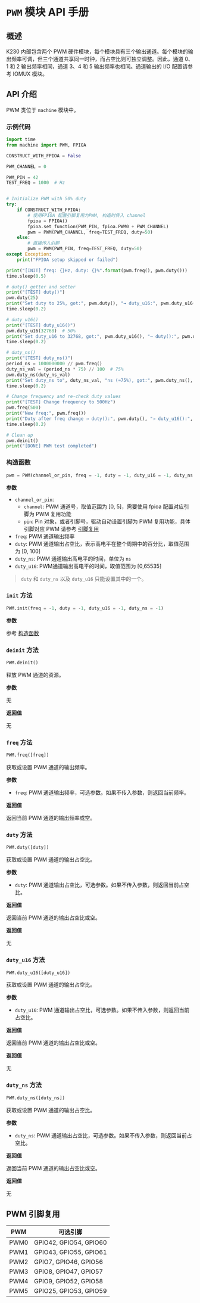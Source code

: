 # `PWM` 模块 API 手册

## 概述

K230 内部包含两个 PWM 硬件模块，每个模块具有三个输出通道。每个模块的输出频率可调，但三个通道共享同一时钟，而占空比则可独立调整。因此，通道 0、1 和 2 输出频率相同，通道 3、4 和 5 输出频率也相同。通道输出的 I/O 配置请参考 IOMUX 模块。

## API 介绍

PWM 类位于 `machine` 模块中。

### 示例代码

```python
import time
from machine import PWM, FPIOA

CONSTRUCT_WITH_FPIOA = False

PWM_CHANNEL = 0

PWM_PIN = 42
TEST_FREQ = 1000  # Hz


# Initialize PWM with 50% duty
try:
    if CONSTRUCT_WITH_FPIOA:
        # 使用FPIOA 配置引脚复用为PWM, 构造时传入 channel
        fpioa = FPIOA()
        fpioa.set_function(PWM_PIN, fpioa.PWM0 + PWM_CHANNEL)
        pwm = PWM(PWM_CHANNEL, freq=TEST_FREQ, duty=50)
    else:
        # 直接传入引脚
        pwm = PWM(PWM_PIN, freq=TEST_FREQ, duty=50)
except Exception:
    print("FPIOA setup skipped or failed")

print("[INIT] freq: {}Hz, duty: {}%".format(pwm.freq(), pwm.duty()))
time.sleep(0.5)

# duty() getter and setter
print("[TEST] duty()")
pwm.duty(25)
print("Set duty to 25%, got:", pwm.duty(), "→ duty_u16:", pwm.duty_u16(), "→ duty_ns:", pwm.duty_ns())
time.sleep(0.2)

# duty_u16()
print("[TEST] duty_u16()")
pwm.duty_u16(32768)  # 50%
print("Set duty_u16 to 32768, got:", pwm.duty_u16(), "→ duty():", pwm.duty(), "→ duty_ns():", pwm.duty_ns())
time.sleep(0.2)

# duty_ns()
print("[TEST] duty_ns()")
period_ns = 1000000000 // pwm.freq()
duty_ns_val = (period_ns * 75) // 100  # 75%
pwm.duty_ns(duty_ns_val)
print("Set duty_ns to", duty_ns_val, "ns (≈75%), got:", pwm.duty_ns(), "→ duty():", pwm.duty(), "→ duty_u16():", pwm.duty_u16())
time.sleep(0.2)

# Change frequency and re-check duty values
print("[TEST] Change frequency to 500Hz")
pwm.freq(500)
print("New freq:", pwm.freq())
print("Duty after freq change → duty():", pwm.duty(), "→ duty_u16():", pwm.duty_u16(), "→ duty_ns():", pwm.duty_ns())
time.sleep(0.2)

# Clean up
pwm.deinit()
print("[DONE] PWM test completed")
```

### 构造函数

```python
pwm = PWM(channel_or_pin, freq = -1, duty = -1, duty_u16 = -1, duty_ns = -1)
```

**参数**

- `channel_or_pin`:
  - `channel`: PWM 通道号，取值范围为 [0, 5]，需要使用 fpioa 配置对应引脚为 PWM 复用功能
  - `pin`: Pin 对象，或者引脚号，驱动自动设置引脚为 PWM 复用功能，具体引脚对应 PWM 请参考 [引脚复用](#pwm-引脚复用)
- `freq`: PWM 通道输出频率
- `duty`: PWM 通道输出占空比，表示高电平在整个周期中的百分比，取值范围为 [0, 100]
- `duty_ns`: PWM 通道输出高电平的时间，单位为 `ns`
- `duty_u16`: PWM通道输出高电平的时间，取值范围为 [0,65535]

> `duty` 和 `duty_ns` 以及 `duty_u16` 只能设置其中的一个。

### `init` 方法

```python
PWM.init(freq = -1, duty = -1, duty_u16 = -1, duty_ns = -1)
```

**参数**

参考 [构造函数](#构造函数)

### `deinit` 方法

```python
PWM.deinit()
```

释放 PWM 通道的资源。

**参数**

无

**返回值**

无

### `freq` 方法

```python
PWM.freq([freq])
```

获取或设置 PWM 通道的输出频率。

**参数**

- `freq`: PWM 通道输出频率，可选参数。如果不传入参数，则返回当前频率。

**返回值**

返回当前 PWM 通道的输出频率或空。

### `duty` 方法

```python
PWM.duty([duty])
```

获取或设置 PWM 通道的输出占空比。

**参数**

- `duty`: PWM 通道输出占空比，可选参数。如果不传入参数，则返回当前占空比。

**返回值**

返回当前 PWM 通道的输出占空比或空。

**返回值**

无

### `duty_u16` 方法

```python
PWM.duty_u16([duty_u16])
```

获取或设置 PWM 通道的输出占空比。

**参数**

- `duty_u16`: PWM 通道输出占空比，可选参数。如果不传入参数，则返回当前占空比。

**返回值**

返回当前 PWM 通道的输出占空比或空。

**返回值**

无

### `duty_ns` 方法

```python
PWM.duty_ns([duty_ns])
```

获取或设置 PWM 通道的输出占空比。

**参数**

- `duty_ns`: PWM 通道输出占空比，可选参数。如果不传入参数，则返回当前占空比。

**返回值**

返回当前 PWM 通道的输出占空比或空。

**返回值**

无

## PWM 引脚复用

| PWM | 可选引脚 |
|-----|---------------------|
| PWM0 | GPIO42, GPIO54, GPIO60 |
| PWM1 | GPIO43, GPIO55, GPIO61 |
| PWM2 | GPIO7, GPIO46, GPIO56 |
| PWM3 | GPIO8, GPIO47, GPIO57 |
| PWM4 | GPIO9, GPIO52, GPIO58 |
| PWM5 | GPIO25, GPIO53, GPIO59 |

